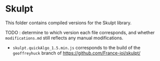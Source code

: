 # Skulpt

This folder contains compiled versions for the Skulpt library.

TODO : determine to which version each file corresponds, and whether `modifications.md` still reflects any manual modifications.

* `skulpt.quickAlgo_1.5.min.js` corresponds to the build of the `geoffreyhuck` branch of https://github.com/France-ioi/skulpt/